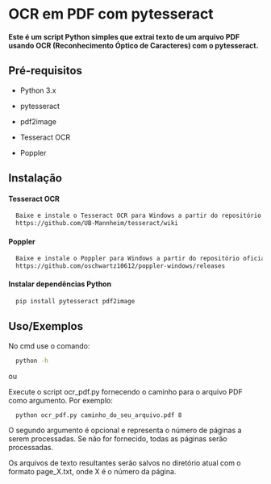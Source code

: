# OCR em PDF com pytesseract

#### Este é um script Python simples que extrai texto de um arquivo PDF usando OCR (Reconhecimento Óptico de Caracteres) com o pytesseract.

## Pré-requisitos

- Python 3.x

- pytesseract

- pdf2image

- Tesseract OCR

- Poppler

## Instalação

#### Tesseract OCR

```bash
  Baixe e instale o Tesseract OCR para Windows a partir do repositório oficial.
  https://github.com/UB-Mannheim/tesseract/wiki
```
    
#### Poppler

```bash
  Baixe e instale o Poppler para Windows a partir do repositório oficial.
  https://github.com/oschwartz10612/poppler-windows/releases
```

#### Instalar dependências Python

```bash
  pip install pytesseract pdf2image
```

## Uso/Exemplos
 No cmd use o comando:
```bash 
  python -h 
```
  ou

  Execute o script ocr_pdf.py fornecendo o caminho para o arquivo PDF como argumento. Por exemplo:
``` 
  python ocr_pdf.py caminho_do_seu_arquivo.pdf 8
```
O segundo argumento é opcional e representa o número de páginas a serem processadas. Se não for fornecido, todas as páginas serão processadas.

Os arquivos de texto resultantes serão salvos no diretório atual com o formato page_X.txt, onde X é o número da página.